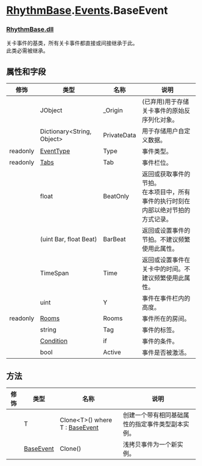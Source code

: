 # [RhythmBase](../../RhythmToolkit.md).[Events](../namespace/Events.md).BaseEvent  
### [RhythmBase.dll](../assembly/RhythmBase.md)
关卡事件的基类，所有关卡事件都直接或间接继承于此。  
此类必需被继承。  

## 属性和字段

修饰 | 类型 | 名称 | 说明
-|-|-|-
| | JObject | _Origin |(已弃用)用于存储关卡事件的原始反序列化对象。  
| | Dictionary\<String, Object\> | PrivateData | 用于存储用户自定义数据。  
readonly | [EventType](../enum/EventType.md) | Type | 事件类型。  
readonly | [Tabs](../enum/Tabs.md) | Tab | 事件栏位。  
| | float | BeatOnly |返回或获取事件的节拍。<br>在本项目中，所有事件的执行时刻在内部以绝对节拍的方式记录。 
| | (uint Bar, float Beat) | BarBeat | 返回或设置事件的节拍。不建议频繁使用此属性。  
| | TimeSpan | Time | 返回或设置事件在关卡中的时间。不建议频繁使用此属性。
| | uint | Y | 事件在事件栏内的高度。  
readonly | [Rooms](Rooms.md) | Rooms | 事件所在的房间。  
| | string | Tag | 事件的标签。  
| | [Condition](Condition.md) | if | 事件的条件。  
| | bool | Active | 事件是否被激活。  

## 方法

修饰 | 类型 | 名称 | 说明
-|-|-|-
| | T | Clone\<T\>() where T : [BaseEvent](../class/BaseEvent.md) | 创建一个带有相同基础属性的指定事件类型副本实例。
| | [BaseEvent](../class/BaseEvent.md) | Clone() | 浅拷贝事件为一个新实例。